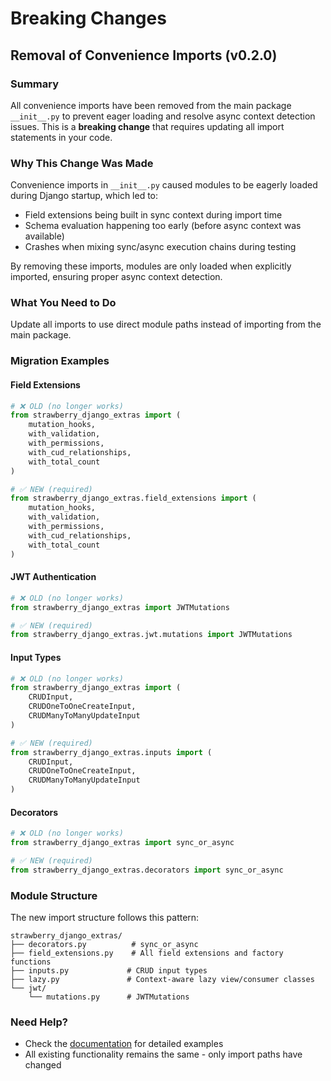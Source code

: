 # Breaking Changes

## Removal of Convenience Imports (v0.2.0)

### Summary

All convenience imports have been removed from the main package `__init__.py` to prevent eager loading and resolve async context detection issues. This is a **breaking change** that requires updating all import statements in your code.

### Why This Change Was Made

Convenience imports in `__init__.py` caused modules to be eagerly loaded during Django startup, which led to:
- Field extensions being built in sync context during import time
- Schema evaluation happening too early (before async context was available)
- Crashes when mixing sync/async execution chains during testing

By removing these imports, modules are only loaded when explicitly imported, ensuring proper async context detection.

### What You Need to Do

Update all imports to use direct module paths instead of importing from the main package.

### Migration Examples

#### Field Extensions
```python
# ❌ OLD (no longer works)
from strawberry_django_extras import (
    mutation_hooks,
    with_validation,
    with_permissions,
    with_cud_relationships,
    with_total_count
)

# ✅ NEW (required)
from strawberry_django_extras.field_extensions import (
    mutation_hooks,
    with_validation,
    with_permissions, 
    with_cud_relationships,
    with_total_count
)
```

#### JWT Authentication
```python
# ❌ OLD (no longer works)
from strawberry_django_extras import JWTMutations

# ✅ NEW (required)
from strawberry_django_extras.jwt.mutations import JWTMutations
```

#### Input Types
```python
# ❌ OLD (no longer works)
from strawberry_django_extras import (
    CRUDInput,
    CRUDOneToOneCreateInput,
    CRUDManyToManyUpdateInput
)

# ✅ NEW (required)
from strawberry_django_extras.inputs import (
    CRUDInput,
    CRUDOneToOneCreateInput,
    CRUDManyToManyUpdateInput
)
```

#### Decorators
```python
# ❌ OLD (no longer works)
from strawberry_django_extras import sync_or_async

# ✅ NEW (required)
from strawberry_django_extras.decorators import sync_or_async
```

### Module Structure

The new import structure follows this pattern:

```
strawberry_django_extras/
├── decorators.py          # sync_or_async
├── field_extensions.py    # All field extensions and factory functions
├── inputs.py             # CRUD input types
├── lazy.py               # Context-aware lazy view/consumer classes
└── jwt/
    └── mutations.py      # JWTMutations
```

### Need Help?

- Check the [documentation](/docs/guide/jwt/) for detailed examples
- All existing functionality remains the same - only import paths have changed